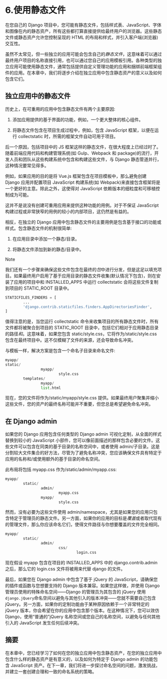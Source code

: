 # 6.使用静态文件

在您自己的 Django 项目中，您可能有静态文件，包括样式表、JavaScript、字体和图像在内的静态资产，所有这些都打算直接提供给最终用户的浏览器。这些静态文件或静态资产允许您控制呈现的 HTML 的布局和样式，并引入客户端(浏览器)交互性。

虽然不太常见，但一些独立的应用可能会包含自己的*静态文件*，这意味着可以通过最终用户项目的名称直接引用，也可以通过您自己的应用模板引用。各种类型的独立应用可能使用静态文件，通常包括提供自定义管理功能的应用和捆绑前端框架组件的应用。在本章中，我们将逐步介绍在独立应用中包含静态资产的意义以及如何包含它们。

## 独立应用中的静态文件

历史上，在可重用的应用中包含静态文件有两个主要原因:

1.  添加应用提供的基于界面的功能，例如，一个更大整体的核心组件。

2.  将静态文件包含在项目生成过程中，例如，包含 JavaScript 框架，以便在运行 collectstatic 时，所需的框架文件自动可用于项目。

后一个原因，包括项目中的 JS 框架这样的静态文件，在很大程度上已经过时了。随着前端应用代码和构建管理系统(如 Gulp、Webpack 和 package)的流行，开发人员和团队从这些构建系统中包含和构建这些文件，与 Django 静态管道并行，这种情况要常见得多。

例如，如果应用的目的是将 Vue.js 框架包含在项目模板中，那么避免创建 Django 应用并配置项目 JavaScript 构建系统(如 Webpack)来直接包含框架将是一个更好的主意。除此之外，这使得对 JavaScript 依赖版本的细粒度和可移植控制成为可能。

这并不是说没有创建可重用应用来提供这种功能的用例。对于不保证 JavaScript 构建过程或非常狭窄的用例的较小的内部项目，这仍然是有益的。

相反，在独立的 Django 应用中包含静态文件的主要用例是包含基于接口的功能或样式。包含静态文件的机制很简单:

1.  在应用目录中添加一个静态/目录。

2.  将静态文件添加到新的静态/目录中。

Note

我们还有一个步骤来确保这些文件包含在最终的*包*中进行分发，但是这足以填充项目。如果最终用户启用了基于应用目录的静态文件收集(默认情况下包含)，则在安装了应用的项目中和 INSTALLED_APPS 中运行 collectstatic 会将这些文件复制到项目的 STATIC_ROOT 目录中。

```py
STATICFILES_FINDERS = [
        ...
        'django.contrib.staticfiles.finders.AppDirectoriesFinder',
]

```

值得注意的是，当您运行 collectstatic 命令来收集项目的所有静态文件时，所有文件都将被聚合到项目的 STATIC_ROOT 目录中，包括它们相对于应用静态目录的路径*和*。这意味着，如果您包含 static/style.css，它将作为/static/style.css 包含在最终项目中。这不仅模糊了文件的来源，还会导致命名冲突。

与模板一样，解决方案是包含一个命名子目录来命名文件:

```py
myapp/
static/
                myapp/
                        style.css
        templates/
                myapp/
                list.html

```

现在，您的文件将作为/static/myapp/style.css 提供。如果最终用户聚集并缩小这些文件，您的资产的最终名称可能并不重要，但您总是希望避免命名冲突。

## 在 Django admin

如果您的 Django 应用包含任何类型的 Django admin 可视化定制，从全面的样式替换到较小的 JavaScript 小部件，您可以像前面描述的那样包含必要的文件。这些文件可以包含在同类的基于目录的名称空间中，或者使用 admin/子目录。这是分割较大文件集合的好方法，尽管为了避免名称冲突，您应该确保文件具有特定于应用的名称和/或使用额外的基于目录的命名空间。

此布局将包括 myapp.css 作为/static/admin/myapp.css:

```py
myapp/
        static/
                admin/
                        myapp.css
                myapp/
                        style.css

```

然而，没有必要为这些文件使用 admin/namespace，尤其是如果您的应用只包含特定于管理员的静态文件。另一方面，如果你的应用的目标是*覆盖*或者取代现有的管理文件，那么你应该命名它们，使得文件路径与你想要覆盖的文件完全相同。

```py
myapp/
        static/
                admin/
                        css/
                                login.css

```

现在假设 myapp 包含在项目的 INSTALLED_APPS 中的 django.contrib.admin 之后，那么它的 login.css 文件将被用来代替 django 的文件。

最后，如果您在 Django admin 中包含了基于 jQuery 的 JavaScript，请确保您的插件或函数与您想要支持的 Django 版本兼容。如果您这样做，并使用 Django 管理员使用的特殊命名空间——Django 的管理员为其包含的 jQuery 使用`django.jQuery`命名空间以避免与其他引入的版本冲突——您就不需要自己包含 jQuery。另一方面，如果你的定制功能由于某种原因依赖于一个非常特定的 jQuery 版本，你会希望在你的应用中包含那个版本。在这种情况下，您可以效仿 Django，使用“普通的”jQuery 名称空间或您自己的名称空间，以避免与任何其他引入的 JavaScript 发生任何后续冲突。

## 摘要

在本章中，您已经学习了如何在您的独立应用中包含静态资产，在您的独立应用中包含什么样的静态资产是有意义的，以及如何为特定于 Django admin 的功能包含 JavaScript 资产。在下一章，我们将进一步探讨命名空间的问题，激发挑战，并建立一套创建合理和一致的命名系统的策略。